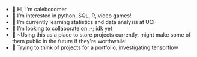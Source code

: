 - 👋 Hi, I’m calebcoomer
- 👀 I’m interested in python, SQL, R, video games!
- 🌱 I’m currently learning statistics and data analysis at UCF
- 💞️ I’m looking to collaborate on ;-; idk yet
- 📕 ~Using this as a place to store projects currently, might make some of them public in the future if they're worthwhile!
- 🤔 Trying to think of projects for a portfolio, investigating tensorflow
<!---
calebcoomer/calebcoomer is a ✨ special ✨ repository because its `README.md` (this file) appears on your GitHub profile.
You can click the Preview link to take a look at your changes.
--->

